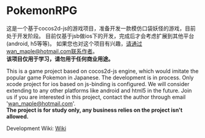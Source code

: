 # PokemonRPG

这是一个基于cocos2d-js的游戏项目，准备开发一款模仿口袋妖怪的游戏，目前处于开发阶段。 目前仅基于jsb做ios下的开发，完成后才会考虑扩展到其他平台(android, h5等等)。 如果您也对这个项目有兴趣，请通过wan_maple@hotmail.com联系作者。  
**该项目仅用于学习，请勿用于任何商业用途。**  
  
This is a game project based on cocos2d-js engine, which would imitate the popular game Pokemon in Japanese. The development is in process. Only xcode project for ios based on js-binding is configured. We will consider extending to any other platforms like android and html5 in the future. Join us if you are interested in this project, contact the author through email 'wan_maple@hotmail.com'.  
**The project is for study only, any business relies on the project isn't allowed.**
  
Development Wiki: [Wiki](https://github.com/wanmaple/PokemonRPG/wiki)
